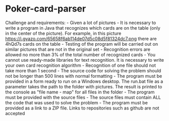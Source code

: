 # Poker-card-parser
Challenge and requirements:  - Given a lot of pictures - It is necessary to write a program in Java that recognizes which cards are on the table (only in the center of the picture). For example, in this picture https://i.gyazo.com/65658f6ab114de07d5c08d5f81324dc7.png there are 4hQd7s cards on the table - Testing of the program will be carried out on similar pictures that are not in the original set - Recognition errors are allowed no more than 3% of the total number of recognized cards - You cannot use ready-made libraries for text recognition. It is necessary to write your own card recognition algorithm - Recognition of one file should not take more than 1 second - The source code for solving the problem should not be longer than 500 lines with normal formatting  - The program must be provided in a form ready to run on a Windows desktop. The run.bat file as a parameter takes the path to the folder with pictures. The result is printed to the console as "file name - map" for all files in the folder - The program must be provided with the source files - The source files must contain ALL the code that was used to solve the problem - The program must be provided as a link to a ZIP file. Links to repositories such as github are not accepted
